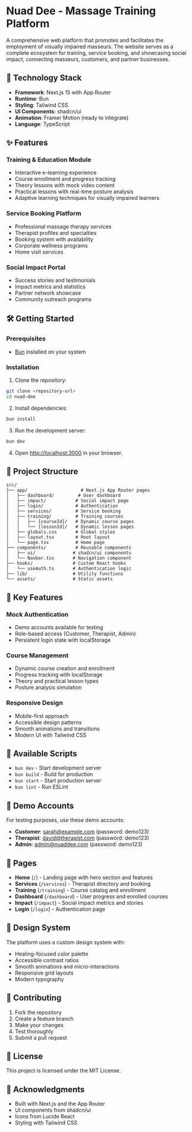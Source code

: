 # Nuad Dee - Massage Training Platform

A comprehensive web platform that promotes and facilitates the employment of visually impaired masseurs. The website serves as a complete ecosystem for training, service booking, and showcasing social impact, connecting masseurs, customers, and partner businesses.

## 🚀 Technology Stack

- **Framework**: Next.js 15 with App Router
- **Runtime**: Bun
- **Styling**: Tailwind CSS
- **UI Components**: shadcn/ui
- **Animation**: Framer Motion (ready to integrate)
- **Language**: TypeScript

## ✨ Features

### Training & Education Module

- Interactive e-learning experience
- Course enrollment and progress tracking
- Theory lessons with mock video content
- Practical lessons with real-time posture analysis
- Adaptive learning techniques for visually impaired learners

### Service Booking Platform

- Professional massage therapy services
- Therapist profiles and specialties
- Booking system with availability
- Corporate wellness programs
- Home visit services

### Social Impact Portal

- Success stories and testimonials
- Impact metrics and statistics
- Partner network showcase
- Community outreach programs

## 🛠️ Getting Started

### Prerequisites

- [Bun](https://bun.sh/) installed on your system

### Installation

1. Clone the repository:

```bash
git clone <repository-url>
cd nuad-dee
```

2. Install dependencies:

```bash
bun install
```

3. Run the development server:

```bash
bun dev
```

4. Open [http://localhost:3000](http://localhost:3000) in your browser.

## 📁 Project Structure

```
src/
├── app/                    # Next.js App Router pages
│   ├── dashboard/         # User dashboard
│   ├── impact/           # Social impact page
│   ├── login/            # Authentication
│   ├── services/         # Service booking
│   ├── training/         # Training courses
│   │   ├── [courseId]/   # Dynamic course pages
│   │   └── [lessonId]/   # Dynamic lesson pages
│   ├── globals.css       # Global styles
│   ├── layout.tsx        # Root layout
│   └── page.tsx          # Home page
├── components/           # Reusable components
│   ├── ui/              # shadcn/ui components
│   └── Navbar.tsx       # Navigation component
├── hooks/               # Custom React hooks
│   └── useAuth.ts       # Authentication logic
├── lib/                 # Utility functions
└── assets/              # Static assets
```

## 🎯 Key Features

### Mock Authentication

- Demo accounts available for testing
- Role-based access (Customer, Therapist, Admin)
- Persistent login state with localStorage

### Course Management

- Dynamic course creation and enrollment
- Progress tracking with localStorage
- Theory and practical lesson types
- Posture analysis simulation

### Responsive Design

- Mobile-first approach
- Accessible design patterns
- Smooth animations and transitions
- Modern UI with Tailwind CSS

## 🔧 Available Scripts

- `bun dev` - Start development server
- `bun build` - Build for production
- `bun start` - Start production server
- `bun lint` - Run ESLint

## 🌟 Demo Accounts

For testing purposes, use these demo accounts:

- **Customer**: sarah@example.com (password: demo123)
- **Therapist**: david@therapist.com (password: demo123)
- **Admin**: admin@nuaddee.com (password: demo123)

## 📱 Pages

- **Home** (`/`) - Landing page with hero section and features
- **Services** (`/services`) - Therapist directory and booking
- **Training** (`/training`) - Course catalog and enrollment
- **Dashboard** (`/dashboard`) - User progress and enrolled courses
- **Impact** (`/impact`) - Social impact metrics and stories
- **Login** (`/login`) - Authentication page

## 🎨 Design System

The platform uses a custom design system with:

- Healing-focused color palette
- Accessible contrast ratios
- Smooth animations and micro-interactions
- Responsive grid layouts
- Modern typography

## 🤝 Contributing

1. Fork the repository
2. Create a feature branch
3. Make your changes
4. Test thoroughly
5. Submit a pull request

## 📄 License

This project is licensed under the MIT License.

## 🙏 Acknowledgments

- Built with Next.js and the App Router
- UI components from shadcn/ui
- Icons from Lucide React
- Styling with Tailwind CSS
